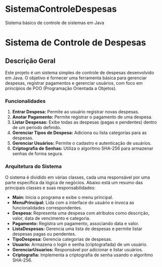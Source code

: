 # SistemaControleDespesas
Sistema básico de controle de sistemas em Java


# Sistema de Controle de Despesas

## Descrição Geral
Este projeto é um sistema simples de controle de despesas desenvolvido em Java. O objetivo é fornecer uma ferramenta básica para gerenciar despesas, registrar pagamentos e gerenciar usuários, com foco em princípios de POO (Programação Orientada a Objetos).

### Funcionalidades
1. **Entrar Despesa:** Permite ao usuário registrar novas despesas.
2. **Anotar Pagamento:** Permite registrar o pagamento de uma despesa.
3. **Listar Despesas:** Exibe todas as despesas (pagas e pendentes) dentro de um período definido.
4. **Gerenciar Tipos de Despesa:** Adiciona ou lista categorias para as despesas.
5. **Gerenciar Usuários:** Permite o cadastro e autenticação de usuários.
6. **Criptografia de Senhas:** Utiliza o algoritmo SHA-256 para armazenar senhas de forma segura.

### Arquitetura do Sistema
O sistema é dividido em várias classes, cada uma responsável por uma parte específica da lógica de negócios. Abaixo está um resumo das principais classes e suas responsabilidades:

- **Main:** Inicia o programa e exibe o menu principal.
- **MenuPrincipal:** Lida com a interface do usuário e invoca as funcionalidades correspondentes.
- **Despesa:** Representa uma despesa com atributos como descrição, valor, data de vencimento e categoria.
- **Pagamento:** Registra um pagamento, associando data e valor.
- **ListaDespesas:** Gerencia uma lista de despesas e permite listar despesas pagas ou pendentes.
- **TipoDespesa:** Gerencia categorias de despesas.
- **Usuario:** Armazena o login e senha (criptografada) de um usuário.
- **GerenciarUsuarios:** Responsável por adicionar e listar usuários.
- **Criptografia:** Implementa a criptografia de senha usando o algoritmo SHA-256.








